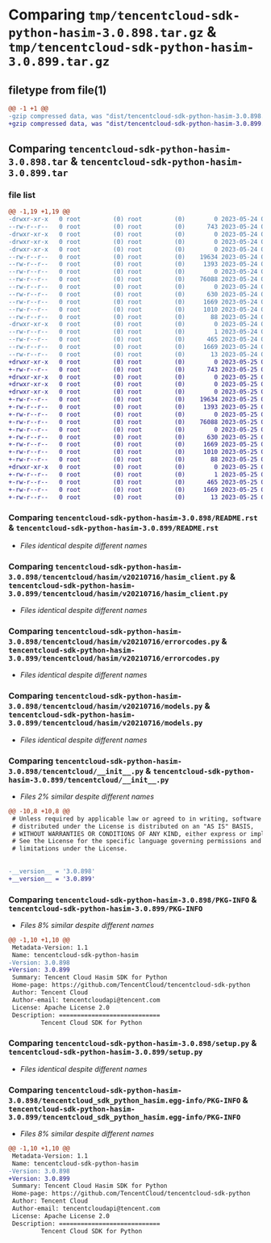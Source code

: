 # Comparing `tmp/tencentcloud-sdk-python-hasim-3.0.898.tar.gz` & `tmp/tencentcloud-sdk-python-hasim-3.0.899.tar.gz`

## filetype from file(1)

```diff
@@ -1 +1 @@
-gzip compressed data, was "dist/tencentcloud-sdk-python-hasim-3.0.898.tar", last modified: Wed May 24 01:58:20 2023, max compression
+gzip compressed data, was "dist/tencentcloud-sdk-python-hasim-3.0.899.tar", last modified: Thu May 25 00:28:15 2023, max compression
```

## Comparing `tencentcloud-sdk-python-hasim-3.0.898.tar` & `tencentcloud-sdk-python-hasim-3.0.899.tar`

### file list

```diff
@@ -1,19 +1,19 @@
-drwxr-xr-x   0 root         (0) root         (0)        0 2023-05-24 01:58:20.000000 tencentcloud-sdk-python-hasim-3.0.898/
--rw-r--r--   0 root         (0) root         (0)      743 2023-05-24 01:58:20.000000 tencentcloud-sdk-python-hasim-3.0.898/README.rst
-drwxr-xr-x   0 root         (0) root         (0)        0 2023-05-24 01:58:20.000000 tencentcloud-sdk-python-hasim-3.0.898/tencentcloud/
-drwxr-xr-x   0 root         (0) root         (0)        0 2023-05-24 01:58:20.000000 tencentcloud-sdk-python-hasim-3.0.898/tencentcloud/hasim/
-drwxr-xr-x   0 root         (0) root         (0)        0 2023-05-24 01:58:20.000000 tencentcloud-sdk-python-hasim-3.0.898/tencentcloud/hasim/v20210716/
--rw-r--r--   0 root         (0) root         (0)    19634 2023-05-24 01:58:20.000000 tencentcloud-sdk-python-hasim-3.0.898/tencentcloud/hasim/v20210716/hasim_client.py
--rw-r--r--   0 root         (0) root         (0)     1393 2023-05-24 01:58:20.000000 tencentcloud-sdk-python-hasim-3.0.898/tencentcloud/hasim/v20210716/errorcodes.py
--rw-r--r--   0 root         (0) root         (0)        0 2023-05-24 01:58:20.000000 tencentcloud-sdk-python-hasim-3.0.898/tencentcloud/hasim/v20210716/__init__.py
--rw-r--r--   0 root         (0) root         (0)    76088 2023-05-24 01:58:20.000000 tencentcloud-sdk-python-hasim-3.0.898/tencentcloud/hasim/v20210716/models.py
--rw-r--r--   0 root         (0) root         (0)        0 2023-05-24 01:58:20.000000 tencentcloud-sdk-python-hasim-3.0.898/tencentcloud/hasim/__init__.py
--rw-r--r--   0 root         (0) root         (0)      630 2023-05-24 01:58:20.000000 tencentcloud-sdk-python-hasim-3.0.898/tencentcloud/__init__.py
--rw-r--r--   0 root         (0) root         (0)     1669 2023-05-24 01:58:20.000000 tencentcloud-sdk-python-hasim-3.0.898/PKG-INFO
--rw-r--r--   0 root         (0) root         (0)     1010 2023-05-24 01:58:20.000000 tencentcloud-sdk-python-hasim-3.0.898/setup.py
--rw-r--r--   0 root         (0) root         (0)       88 2023-05-24 01:58:20.000000 tencentcloud-sdk-python-hasim-3.0.898/setup.cfg
-drwxr-xr-x   0 root         (0) root         (0)        0 2023-05-24 01:58:20.000000 tencentcloud-sdk-python-hasim-3.0.898/tencentcloud_sdk_python_hasim.egg-info/
--rw-r--r--   0 root         (0) root         (0)        1 2023-05-24 01:58:20.000000 tencentcloud-sdk-python-hasim-3.0.898/tencentcloud_sdk_python_hasim.egg-info/dependency_links.txt
--rw-r--r--   0 root         (0) root         (0)      465 2023-05-24 01:58:20.000000 tencentcloud-sdk-python-hasim-3.0.898/tencentcloud_sdk_python_hasim.egg-info/SOURCES.txt
--rw-r--r--   0 root         (0) root         (0)     1669 2023-05-24 01:58:20.000000 tencentcloud-sdk-python-hasim-3.0.898/tencentcloud_sdk_python_hasim.egg-info/PKG-INFO
--rw-r--r--   0 root         (0) root         (0)       13 2023-05-24 01:58:20.000000 tencentcloud-sdk-python-hasim-3.0.898/tencentcloud_sdk_python_hasim.egg-info/top_level.txt
+drwxr-xr-x   0 root         (0) root         (0)        0 2023-05-25 00:28:15.000000 tencentcloud-sdk-python-hasim-3.0.899/
+-rw-r--r--   0 root         (0) root         (0)      743 2023-05-25 00:28:15.000000 tencentcloud-sdk-python-hasim-3.0.899/README.rst
+drwxr-xr-x   0 root         (0) root         (0)        0 2023-05-25 00:28:15.000000 tencentcloud-sdk-python-hasim-3.0.899/tencentcloud/
+drwxr-xr-x   0 root         (0) root         (0)        0 2023-05-25 00:28:15.000000 tencentcloud-sdk-python-hasim-3.0.899/tencentcloud/hasim/
+drwxr-xr-x   0 root         (0) root         (0)        0 2023-05-25 00:28:15.000000 tencentcloud-sdk-python-hasim-3.0.899/tencentcloud/hasim/v20210716/
+-rw-r--r--   0 root         (0) root         (0)    19634 2023-05-25 00:28:15.000000 tencentcloud-sdk-python-hasim-3.0.899/tencentcloud/hasim/v20210716/hasim_client.py
+-rw-r--r--   0 root         (0) root         (0)     1393 2023-05-25 00:28:15.000000 tencentcloud-sdk-python-hasim-3.0.899/tencentcloud/hasim/v20210716/errorcodes.py
+-rw-r--r--   0 root         (0) root         (0)        0 2023-05-25 00:28:15.000000 tencentcloud-sdk-python-hasim-3.0.899/tencentcloud/hasim/v20210716/__init__.py
+-rw-r--r--   0 root         (0) root         (0)    76088 2023-05-25 00:28:15.000000 tencentcloud-sdk-python-hasim-3.0.899/tencentcloud/hasim/v20210716/models.py
+-rw-r--r--   0 root         (0) root         (0)        0 2023-05-25 00:28:15.000000 tencentcloud-sdk-python-hasim-3.0.899/tencentcloud/hasim/__init__.py
+-rw-r--r--   0 root         (0) root         (0)      630 2023-05-25 00:28:15.000000 tencentcloud-sdk-python-hasim-3.0.899/tencentcloud/__init__.py
+-rw-r--r--   0 root         (0) root         (0)     1669 2023-05-25 00:28:15.000000 tencentcloud-sdk-python-hasim-3.0.899/PKG-INFO
+-rw-r--r--   0 root         (0) root         (0)     1010 2023-05-25 00:28:15.000000 tencentcloud-sdk-python-hasim-3.0.899/setup.py
+-rw-r--r--   0 root         (0) root         (0)       88 2023-05-25 00:28:15.000000 tencentcloud-sdk-python-hasim-3.0.899/setup.cfg
+drwxr-xr-x   0 root         (0) root         (0)        0 2023-05-25 00:28:15.000000 tencentcloud-sdk-python-hasim-3.0.899/tencentcloud_sdk_python_hasim.egg-info/
+-rw-r--r--   0 root         (0) root         (0)        1 2023-05-25 00:28:15.000000 tencentcloud-sdk-python-hasim-3.0.899/tencentcloud_sdk_python_hasim.egg-info/dependency_links.txt
+-rw-r--r--   0 root         (0) root         (0)      465 2023-05-25 00:28:15.000000 tencentcloud-sdk-python-hasim-3.0.899/tencentcloud_sdk_python_hasim.egg-info/SOURCES.txt
+-rw-r--r--   0 root         (0) root         (0)     1669 2023-05-25 00:28:15.000000 tencentcloud-sdk-python-hasim-3.0.899/tencentcloud_sdk_python_hasim.egg-info/PKG-INFO
+-rw-r--r--   0 root         (0) root         (0)       13 2023-05-25 00:28:15.000000 tencentcloud-sdk-python-hasim-3.0.899/tencentcloud_sdk_python_hasim.egg-info/top_level.txt
```

### Comparing `tencentcloud-sdk-python-hasim-3.0.898/README.rst` & `tencentcloud-sdk-python-hasim-3.0.899/README.rst`

 * *Files identical despite different names*

### Comparing `tencentcloud-sdk-python-hasim-3.0.898/tencentcloud/hasim/v20210716/hasim_client.py` & `tencentcloud-sdk-python-hasim-3.0.899/tencentcloud/hasim/v20210716/hasim_client.py`

 * *Files identical despite different names*

### Comparing `tencentcloud-sdk-python-hasim-3.0.898/tencentcloud/hasim/v20210716/errorcodes.py` & `tencentcloud-sdk-python-hasim-3.0.899/tencentcloud/hasim/v20210716/errorcodes.py`

 * *Files identical despite different names*

### Comparing `tencentcloud-sdk-python-hasim-3.0.898/tencentcloud/hasim/v20210716/models.py` & `tencentcloud-sdk-python-hasim-3.0.899/tencentcloud/hasim/v20210716/models.py`

 * *Files identical despite different names*

### Comparing `tencentcloud-sdk-python-hasim-3.0.898/tencentcloud/__init__.py` & `tencentcloud-sdk-python-hasim-3.0.899/tencentcloud/__init__.py`

 * *Files 2% similar despite different names*

```diff
@@ -10,8 +10,8 @@
 # Unless required by applicable law or agreed to in writing, software
 # distributed under the License is distributed on an "AS IS" BASIS,
 # WITHOUT WARRANTIES OR CONDITIONS OF ANY KIND, either express or implied.
 # See the License for the specific language governing permissions and
 # limitations under the License.
 
 
-__version__ = '3.0.898'
+__version__ = '3.0.899'
```

### Comparing `tencentcloud-sdk-python-hasim-3.0.898/PKG-INFO` & `tencentcloud-sdk-python-hasim-3.0.899/PKG-INFO`

 * *Files 8% similar despite different names*

```diff
@@ -1,10 +1,10 @@
 Metadata-Version: 1.1
 Name: tencentcloud-sdk-python-hasim
-Version: 3.0.898
+Version: 3.0.899
 Summary: Tencent Cloud Hasim SDK for Python
 Home-page: https://github.com/TencentCloud/tencentcloud-sdk-python
 Author: Tencent Cloud
 Author-email: tencentcloudapi@tencent.com
 License: Apache License 2.0
 Description: ============================
         Tencent Cloud SDK for Python
```

### Comparing `tencentcloud-sdk-python-hasim-3.0.898/setup.py` & `tencentcloud-sdk-python-hasim-3.0.899/setup.py`

 * *Files identical despite different names*

### Comparing `tencentcloud-sdk-python-hasim-3.0.898/tencentcloud_sdk_python_hasim.egg-info/PKG-INFO` & `tencentcloud-sdk-python-hasim-3.0.899/tencentcloud_sdk_python_hasim.egg-info/PKG-INFO`

 * *Files 8% similar despite different names*

```diff
@@ -1,10 +1,10 @@
 Metadata-Version: 1.1
 Name: tencentcloud-sdk-python-hasim
-Version: 3.0.898
+Version: 3.0.899
 Summary: Tencent Cloud Hasim SDK for Python
 Home-page: https://github.com/TencentCloud/tencentcloud-sdk-python
 Author: Tencent Cloud
 Author-email: tencentcloudapi@tencent.com
 License: Apache License 2.0
 Description: ============================
         Tencent Cloud SDK for Python
```

